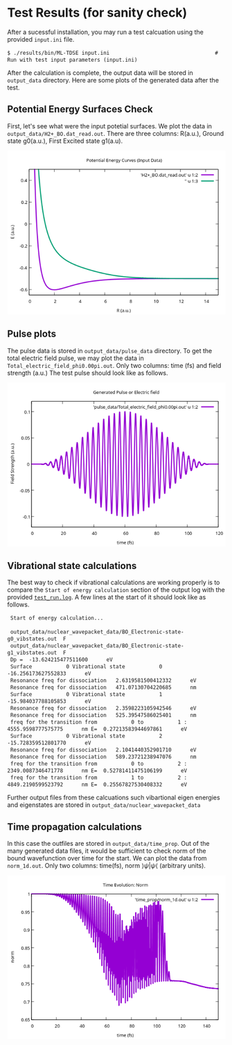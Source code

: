 # Test Results (for sanity check)

After a sucessful installation, you may run a test calcuation using the provided `input.ini` file.

```
$ ./results/bin/ML-TDSE input.ini                                  # Run with test input parameters (input.ini)
```
After the calculation is complete, the output data will be stored in `output_data` directory. Here are some plots of the generated data after the test.

## Potential Energy Surfaces Check
First, let's see what were the input potetial surfaces. We plot the data in `output_data/H2+_BO.dat_read.out`. There are three columns: R(a.u.), Ground state g0(a.u.), First Excited state g1(a.u). 

![image](figs/potential_energy_curves.png)

## Pulse plots

The pulse data is stored in `output_data/pulse_data` directory. To get the total electric field pulse, we may plot the data in `Total_electric_field_phi0.00pi.out`. Only two columns: time (fs) and field strength (a.u.)
The test pulse should look like as follows.

![image](figs/pulse.png)

## Vibrational state calculations

The best way to check if vibrational calculations are working properly is to compare the `Start of energy calculation` section of the output log with the provided [`test_run.log`](log/test_run.log). A few lines at the start of it should look like as follows.

```
 Start of energy calculation...

 output_data/nuclear_wavepacket_data/BO_Electronic-state-g0_vibstates.out  F
 output_data/nuclear_wavepacket_data/BO_Electronic-state-g1_vibstates.out  F
 Dp =  -13.624215477511600      eV
 Surface           0 Vibrational state           0  -16.256173627552833      eV
 Resonance freq for dissociation   2.6319581500412332      eV
 Resonance freq for dissociation   471.07130704220685      nm
 Surface           0 Vibrational state           1  -15.984037788105853      eV
 Resonance freq for dissociation   2.3598223105942546      eV
 Resonance freq for dissociation   525.39547586025401      nm
 freq for the transition from           0 to           1 :   4555.9598777575775      nm E=  0.27213583944697861      eV
 Surface           0 Vibrational state           2  -15.728359512801770      eV
 Resonance freq for dissociation   2.1041440352901710      eV
 Resonance freq for dissociation   589.23721238947076      nm
 freq for the transition from           0 to           2 :   2349.0087346471778      nm E=  0.52781411475106199      eV
 freq for the transition from           1 to           2 :   4849.2190599523792      nm E=  0.25567827530408332      eV
```
Further output files from these calcuations such vibartional eigen energies and eigenstates are stored in  `output_data/nuclear_wavepacket_data`


## Time propagation calculations

In this case the outfiles are stored in `output_data/time_prop`. Out of the many generated data files, it would be sufficient to check norm of the bound wavefunction over time for the start. We can plot the data from `norm_1d.out`. Only two columns: time(fs), norm $`\rangle \psi | \psi \langle`$ (arbitrary units).

![image](figs/time_prop_norm.png)


